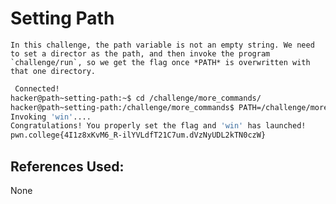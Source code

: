 # Setting Path
	In this challenge, the path variable is not an empty string. We need to set a director as the path, and then invoke the program `challenge/run`, so we get the flag once *PATH* is overwritten with that one directory.

```bash
 Connected!
hacker@path~setting-path:~$ cd /challenge/more_commands/
hacker@path~setting-path:/challenge/more_commands$ PATH=/challenge/more_commands /challenge/run
Invoking 'win'....
Congratulations! You properly set the flag and 'win' has launched!
pwn.college{4I1z8xKvM6_R-ilYVLdfT21C7um.dVzNyUDL2kTN0czW}
```

## References Used:
None
